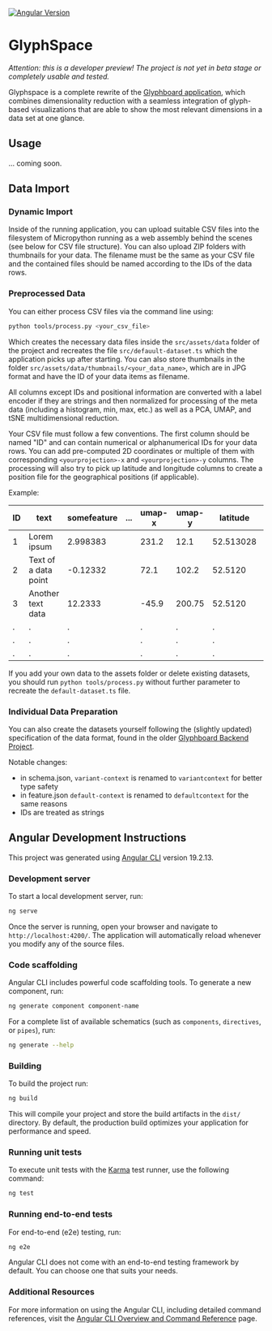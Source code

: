 [![Angular Version][angular-shield]][angular-url]

# GlyphSpace

_Attention: this is a developer preview! The project is not yet in beta stage or completely usable and tested._

Glyphspace is a complete rewrite of the [Glyphboard application](https://github.com/visualengineers/glyphboard), which combines dimensionality reduction with a seamless integration of glyph-based visualizations that are able to show the most relevant dimensions in a data set at one glance.

## Usage

... coming soon. 

## Data Import

### Dynamic Import

Inside of the running application, you can upload suitable CSV files into the filesystem of Micropython running as a web assembly behind the scenes (see below for CSV file structure). You can also upload ZIP folders with thumbnails for your data. The filename must be the same as your CSV file and the contained files should be named according to the IDs of the data rows.

### Preprocessed Data

You can either process CSV files via the command line using:

```bash
python tools/process.py <your_csv_file>
```

Which creates the necessary data files inside the `src/assets/data` folder of the project and recreates the file `src/defauult-dataset.ts` which the application picks up after starting. You can also store thumbnails in the folder `src/assets/data/thumbnails/<your_data_name>`, which are in JPG format and have the ID of your data items as filename. 

All columns except IDs and positional information are converted with a label encoder if they are strings and then normalized for processing of the meta data (including a histogram, min, max, etc.) as well as a PCA, UMAP, and tSNE multidimensional reduction. 

Your CSV file must follow a few conventions. The first column should be named "ID" and can contain numerical or alphanumerical IDs for your data rows. You can add pre-computed 2D coordinates or multiple of them with corresponding `<yourprojection>-x` and `<yourprojection>-y` columns. The processing will also try to pick up latitude and longitude columns to create a position file for the geographical positions (if applicable).

Example:

| ID  | text                 | somefeature | ...   | umap-x    | umap-y   | latitude  | longitude  |
|-----|----------------------|-------------|-------|-----------|----------|-----------|------------|
| 1   | Lorem ipsum          | 2.998383    |       | 231.2     | 12.1     | 52.513028 | 13.4105551 |
| 2   | Text of a data point | -0.12332    |       | 72.1      | 102.2    | 52.5120   | 13.40811   |
| 3   | Another text data    | 12.2333     |       | -45.9     | 200.75   | 52.5120   | 13.40811   |
| .   | .                    | .           |       | .         | .        | .         | .          |
| .   | .                    | .           |       | .         | .        | .         | .          |
| .   | .                    | .           |       | .         | .        | .         | .          |

If you add your own data to the assets folder or delete existing datasets, you should run `python tools/process.py` without further parameter to recreate the `default-dataset.ts` file. 

### Individual Data Preparation

You can also create the datasets yourself following the (slightly updated) specification of the data format, found in the older [Glyphboard Backend Project](https://github.com/visualengineers/glyphboard-backend).

Notable changes: 

- in schema.json, `variant-context` is renamed to `variantcontext` for better type safety
- in feature.json `default-context` is renamed to `defaultcontext` for the same reasons
- IDs are treated as strings

## Angular Development Instructions

This project was generated using [Angular CLI](https://github.com/angular/angular-cli) version 19.2.13.

### Development server

To start a local development server, run:

```bash
ng serve
```

Once the server is running, open your browser and navigate to `http://localhost:4200/`. The application will automatically reload whenever you modify any of the source files.

### Code scaffolding

Angular CLI includes powerful code scaffolding tools. To generate a new component, run:

```bash
ng generate component component-name
```

For a complete list of available schematics (such as `components`, `directives`, or `pipes`), run:

```bash
ng generate --help
```

### Building

To build the project run:

```bash
ng build
```

This will compile your project and store the build artifacts in the `dist/` directory. By default, the production build optimizes your application for performance and speed.

### Running unit tests

To execute unit tests with the [Karma](https://karma-runner.github.io) test runner, use the following command:

```bash
ng test
```

### Running end-to-end tests

For end-to-end (e2e) testing, run:

```bash
ng e2e
```

Angular CLI does not come with an end-to-end testing framework by default. You can choose one that suits your needs.

### Additional Resources

For more information on using the Angular CLI, including detailed command references, visit the [Angular CLI Overview and Command Reference](https://angular.dev/tools/cli) page.

<!-- MARKDOWN LINKS & IMAGES -->
<!-- https://www.markdownguide.org/basic-syntax/#reference-style-links -->
[angular-shield]: https://img.shields.io/badge/dynamic/json?color=brightgreen&label=angular&query=%24.dependencies[%27%40angular%2Fcdk%27]&url=https%3A%2F%2Fraw.githubusercontent.com%2Fvisualengineers%2Fglyphspace%2Fmaster%2Fpackage.json&style=for-the-badge
[angular-url]: https://angular.io/
